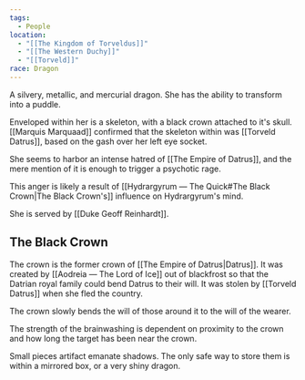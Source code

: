 ```yaml
---
tags:
  - People
location:
  - "[[The Kingdom of Torveldus]]"
  - "[[The Western Duchy]]"
  - "[[Torveld]]"
race: Dragon
---
```


A silvery, metallic, and mercurial dragon. She has the ability to transform into a puddle.

Enveloped within her is a skeleton, with a black crown attached to it's skull. [[Marquis Marquaad]] confirmed that the skeleton within was [[Torveld Datrus]], based on the gash over her left eye socket.

She seems to harbor an intense hatred of [[The Empire of Datrus]], and the mere mention of it is enough to trigger a psychotic rage.

This anger is likely a result of [[Hydrargyrum ― The Quick#The Black Crown|The Black Crown's]] influence on Hydrargyrum's mind.

She is served by [[Duke Geoff Reinhardt]].
## The Black Crown
The crown is the former crown of [[The Empire of Datrus|Datrus]]. It was created by [[Aodreia ― The Lord of Ice]] out of blackfrost so that the Datrian royal family could bend Datrus to their will. It was stolen by [[Torveld Datrus]] when she fled the country.

The crown slowly bends the will of those around it to the will of the wearer.

The strength of the brainwashing is dependent on proximity to the crown and how long the target has been near the crown.

Small pieces artifact emanate shadows. The only safe way to store them is within a mirrored box, or a very shiny dragon.